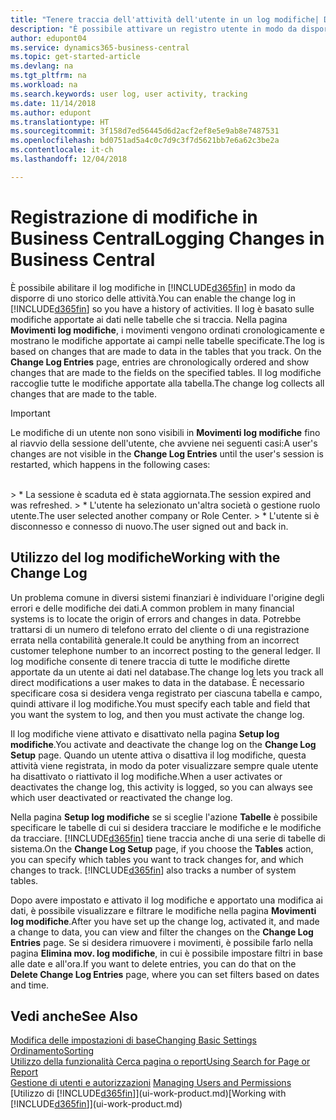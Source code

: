 ```yaml
---
title: "Tenere traccia dell'attività dell'utente in un log modifiche| Documenti Microsoft"
description: "È possibile attivare un registro utente in modo da disporre di uno storico di tutte le modifiche apportate ai dati delle tabelle tracciate."
author: edupont04
ms.service: dynamics365-business-central
ms.topic: get-started-article
ms.devlang: na
ms.tgt_pltfrm: na
ms.workload: na
ms.search.keywords: user log, user activity, tracking
ms.date: 11/14/2018
ms.author: edupont
ms.translationtype: HT
ms.sourcegitcommit: 3f158d7ed56445d6d2acf2ef8e5e9ab8e7487531
ms.openlocfilehash: bd0751ad5a4c0c7d9c3f7d5621bb7e6a62c3be2a
ms.contentlocale: it-ch
ms.lasthandoff: 12/04/2018

---
```

# <a name="logging-changes-in-business-central"></a><span data-ttu-id="818df-103">Registrazione di modifiche in Business Central</span><span class="sxs-lookup"><span data-stu-id="818df-103">Logging Changes in Business Central</span></span>

<span data-ttu-id="818df-104">È possibile abilitare il log modifiche in [!INCLUDE[d365fin](includes/d365fin_md.md)] in modo da disporre di uno storico delle attività.</span><span class="sxs-lookup"><span data-stu-id="818df-104">You can enable the change log in [!INCLUDE[d365fin](includes/d365fin_md.md)] so you have a history of activities.</span></span> <span data-ttu-id="818df-105">Il log è basato sulle modifiche apportate ai dati nelle tabelle che si traccia. Nella pagina **Movimenti log modifiche**, i movimenti vengono ordinati cronologicamente e mostrano le modifiche apportate ai campi nelle tabelle specificate.</span><span class="sxs-lookup"><span data-stu-id="818df-105">The log is based on changes that are made to data in the tables that you track. On the **Change Log Entries** page, entries are chronologically ordered and show changes that are made to the fields on the specified tables.</span></span> <span data-ttu-id="818df-106">Il log modifiche raccoglie tutte le modifiche apportate alla tabella.</span><span class="sxs-lookup"><span data-stu-id="818df-106">The change log collects all changes that are made to the table.</span></span>

> [!Important]
> <span data-ttu-id="818df-107">Le modifiche di un utente non sono visibili in **Movimenti log modifiche** fino al riavvio della sessione dell'utente, che avviene nei seguenti casi:</span><span class="sxs-lookup"><span data-stu-id="818df-107">A user's changes are not visible in the **Change Log Entries** until the user's session is restarted, which happens in the following cases:</span></span>
<br />
> * <span data-ttu-id="818df-108">La sessione è scaduta ed è stata aggiornata.</span><span class="sxs-lookup"><span data-stu-id="818df-108">The session expired and was refreshed.</span></span>
> * <span data-ttu-id="818df-109">L'utente ha selezionato un'altra società o gestione ruolo utente.</span><span class="sxs-lookup"><span data-stu-id="818df-109">The user selected another company or Role Center.</span></span>
> * <span data-ttu-id="818df-110">L'utente si è disconnesso e connesso di nuovo.</span><span class="sxs-lookup"><span data-stu-id="818df-110">The user signed out and back in.</span></span>

## <a name="working-with-the-change-log"></a><span data-ttu-id="818df-111">Utilizzo del log modifiche</span><span class="sxs-lookup"><span data-stu-id="818df-111">Working with the Change Log</span></span>

<span data-ttu-id="818df-112">Un problema comune in diversi sistemi finanziari è individuare l'origine degli errori e delle modifiche dei dati.</span><span class="sxs-lookup"><span data-stu-id="818df-112">A common problem in many financial systems is to locate the origin of errors and changes in data.</span></span> <span data-ttu-id="818df-113">Potrebbe trattarsi di un numero di telefono errato del cliente o di una registrazione errata nella contabilità generale.</span><span class="sxs-lookup"><span data-stu-id="818df-113">It could be anything from an incorrect customer telephone number to an incorrect posting to the general ledger.</span></span> <span data-ttu-id="818df-114">Il log modifiche consente di tenere traccia di tutte le modifiche dirette apportate da un utente ai dati nel database.</span><span class="sxs-lookup"><span data-stu-id="818df-114">The change log lets you track all direct modifications a user makes to data in the database.</span></span> <span data-ttu-id="818df-115">È necessario specificare cosa si desidera venga registrato per ciascuna tabella e campo, quindi attivare il log modifiche.</span><span class="sxs-lookup"><span data-stu-id="818df-115">You must specify each table and field that you want the system to log, and then you must activate the change log.</span></span>  

<span data-ttu-id="818df-116">Il log modifiche viene attivato e disattivato nella pagina **Setup log modifiche**.</span><span class="sxs-lookup"><span data-stu-id="818df-116">You activate and deactivate the change log on the **Change Log Setup** page.</span></span> <span data-ttu-id="818df-117">Quando un utente attiva o disattiva il log modifiche, questa attività viene registrata, in modo da poter visualizzare sempre quale utente ha disattivato o riattivato il log modifiche.</span><span class="sxs-lookup"><span data-stu-id="818df-117">When a user activates or deactivates the change log, this activity is logged, so you can always see which user deactivated or reactivated the change log.</span></span>

<span data-ttu-id="818df-118">Nella pagina **Setup log modifiche** se si sceglie l'azione **Tabelle** è possibile specificare le tabelle di cui si desidera tracciare le modifiche e le modifiche da tracciare. [!INCLUDE[d365fin](includes/d365fin_md.md)] tiene traccia anche di una serie di tabelle di sistema.</span><span class="sxs-lookup"><span data-stu-id="818df-118">On the **Change Log Setup** page, if you choose the **Tables** action, you can specify which tables you want to track changes for, and which changes to track. [!INCLUDE[d365fin](includes/d365fin_md.md)] also tracks a number of system tables.</span></span>

<span data-ttu-id="818df-119">Dopo avere impostato e attivato il log modifiche e apportato una modifica ai dati, è possibile visualizzare e filtrare le modifiche nella pagina **Movimenti log modifiche**.</span><span class="sxs-lookup"><span data-stu-id="818df-119">After you have set up the change log, activated it, and made a change to data, you can view and filter the changes on the **Change Log Entries** page.</span></span> <span data-ttu-id="818df-120">Se si desidera rimuovere i movimenti, è possibile farlo nella pagina **Elimina mov. log modifiche**, in cui è possibile impostare filtri in base alle date e all'ora.</span><span class="sxs-lookup"><span data-stu-id="818df-120">If you want to delete entries, you can do that on the **Delete Change Log Entries** page, where you can set filters based on dates and time.</span></span>  

## <a name="see-also"></a><span data-ttu-id="818df-121">Vedi anche</span><span class="sxs-lookup"><span data-stu-id="818df-121">See Also</span></span>
[<span data-ttu-id="818df-122">Modifica delle impostazioni di base</span><span class="sxs-lookup"><span data-stu-id="818df-122">Changing Basic Settings</span></span>](ui-change-basic-settings.md)  
[<span data-ttu-id="818df-123">Ordinamento</span><span class="sxs-lookup"><span data-stu-id="818df-123">Sorting</span></span>](ui-sorting.md)  
[<span data-ttu-id="818df-124">Utilizzo della funzionalità Cerca pagina o report</span><span class="sxs-lookup"><span data-stu-id="818df-124">Using Search for Page or Report</span></span>](ui-search.md)  
<span data-ttu-id="818df-125">[Gestione di utenti e autorizzazioni](ui-how-users-permissions.md)  </span><span class="sxs-lookup"><span data-stu-id="818df-125">[Managing Users and Permissions](ui-how-users-permissions.md)  </span></span>  
<span data-ttu-id="818df-126">[Utilizzo di [!INCLUDE[d365fin](includes/d365fin_md.md)]](ui-work-product.md)</span><span class="sxs-lookup"><span data-stu-id="818df-126">[Working with [!INCLUDE[d365fin](includes/d365fin_md.md)]](ui-work-product.md)</span></span>  

